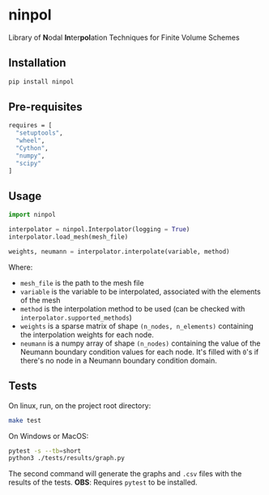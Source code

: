 # ninpol

Library of **N**odal **In**ter**pol**ation Techniques for Finite Volume Schemes

## Installation
```bash
pip install ninpol
```

## Pre-requisites
```bash
requires = [
  "setuptools",
  "wheel",
  "Cython",
  "numpy",
  "scipy"
]
```
## Usage
```python
import ninpol

interpolator = ninpol.Interpolator(logging = True)
interpolator.load_mesh(mesh_file)

weights, neumann = interpolator.interpolate(variable, method)
```
Where:
- `mesh_file` is the path to the mesh file
- `variable` is the variable to be interpolated, associated with the elements of the mesh
- `method` is the interpolation method to be used (can be checked with `interpolator.supported_methods`)
- `weights` is a sparse matrix of shape `(n_nodes, n_elements)` containing the interpolation weights for each node. 
- `neumann` is a numpy array of shape `(n_nodes)` containing the value of the Neumann boundary condition values for each node. It's filled with `0`'s if there's no node in a Neumann boundary condition domain. 

## Tests
On linux, run, on the project root directory:
```bash
make test
```

On Windows or MacOS:
```bash
pytest -s --tb=short
python3 ./tests/results/graph.py
```

The second command will generate the graphs and `.csv` files with the results of the tests.
**OBS**: Requires `pytest` to be installed.